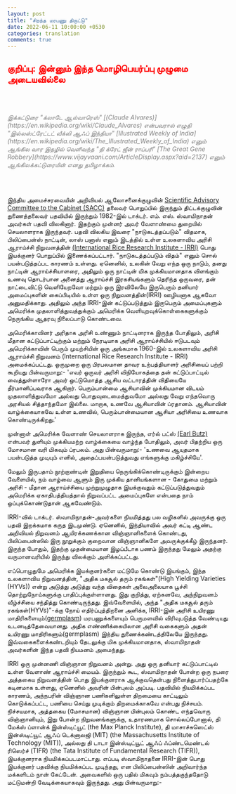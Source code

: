 ```yaml
---
layout: post
title: "சிறந்த மரபணு திருட்டு"
date: 2022-06-11 10:00:00 +0530
categories: translation
comments: true
---
```

## <b style="color: red"> குறிப்பு: இன்னும் இந்த மொழிபெயர்ப்பு முழுமை அடையவில்லை</b>

<br/><br/>

<i style="color: grey">
இக்கட்டுரை "க்லாடே ஆல்வாரெஸ்" [(Claude Alvares)](https://en.wikipedia.org/wiki/Claude_Alvares) என்பவரால் எழுதி "இல்லஸ்ட்ரேட்டட் வீக்லி ஆஃப் இந்தியா" [Illustrated Weekly of India](https://en.wikipedia.org/wiki/The_Illustrated_Weekly_of_India) எனும் ஆங்கில வார இதழில் வெளிவந்த "தி க்ரேட் ஜீன் ராப்பரி" [The Great Gene Robbery](https://www.vijayvaani.com/ArticleDisplay.aspx?aid=2137) எனும் ஆங்கிலக்கட்டுரையின் எனது தமிழாக்கம்.
</i>

<br/><br/>


இந்திய அமைச்சரவையின் அறிவியல் ஆலோசனைக்குழுவின் [Scientific Advisory Committee to the Cabinet (SACC)](https://www.nari-icmr.res.in/OrganizationalStructure/ScientificAdvisoryCommittee) தலைவர் பொறுப்பில் இருந்தும் திட்டக்குழுவின் துணைத்தலைவர் பதவியில் இருந்தும் 1982-இல் டாக்டர். எம். எஸ். ஸ்வாமிநாதன் அவர்கள் பதவி விலகினார்.
இதற்கும் முன்னர் அவர் வேளாண்மை துறையில் செயலாளராக இருந்தவர். பதவி விலகிய இவரை "நாடுகடத்தப்படும்" விதமாக, பிலிப்பைன்ஸ் நாட்டின், லாஸ் பனாஸ் எனும் இடத்தில் உள்ள உலகளாவிய அரிசி ஆராய்ச்சி நிறுவனத்தின் [(International Rice Research Institute - IRRI)](https://www.irri.org/) பொது இயக்குனர் பொறுப்பில் இணைக்கப்பட்டார். "நாடுகடத்தப்படும் விதம்" எனும் சொல் பயன்படுத்தப்பட காரணம் உள்ளது. ஏனெனில், உலகின் வேறு எந்த ஒரு நாடும், தனது நாட்டின் ஆராய்ச்சியாளரை, அதிலும் ஒரு நாட்டின் மிக முக்கியமானதாக விளங்கும் உணவு தொடர்பான அனைத்து ஆராய்ச்சி இரகசியங்களும் தெரிந்த ஒருவரை, தன் நாட்டைவிட்டு வெளியேறவோ மற்றும் ஒரு இரவிலேயே இருபெரும் தனியார் அமைப்புகளின் கைப்பிடியில் உள்ள ஒரு நிறுவனத்தின்(IRRI) ஊழியனாக ஆகவோ அனுமதிக்காது. அதிலும் அந்த IRRI-இன் கட்டுப்படுத்தும் இருபெரும் அமைப்புகளும் அமெரிக்க முதலாளித்துவத்துக்கும் அமெரிக்க வெளியுறவுக்கொள்கைகளுக்கும் நெருங்கிய ஆதரவு நிலைப்பாடு கொண்டவை.

அமெரிக்காவினர் அரிதாக அரிசி உண்ணும் நாட்டினராக இருந்த போதிலும், அரிசி மீதான கட்டுப்பாட்டிற்கும் மற்றும் நேரடியாக அரிசி ஆராய்ச்சியில் ஈடுபடவும் அமெரிக்காவின் பெரும் முயற்சியின் ஒரு அங்கமாக 1960-இல் உலகளாவிய அரிசி ஆராய்ச்சி நிறுவனம் (International Rice Research Institute - IRRI) அமைக்கப்பட்டது. ஒருமுறை ஒரு பிரபலமான தாவர உற்பத்தியாளர் அரிசியைப் பற்றி கூறியது பின்வருமாறு:-
'எவர் ஒருவர் அரிசி விநியோகத்தை தன் கட்டுப்பாட்டில் வைத்துள்ளாரோ அவர் ஒட்டுமொத்த ஆசிய வட்டாரத்தின் விதியையே தீர்மானிப்பவராக ஆகிறார். பெரும்பான்மை ஆசியாவின் முக்கியமான விடயம் முதலாளித்துவமோ அல்லது பொதுவுடைமைத்துவமோ அல்லது வேறு எந்தவொரு அரசியல் சித்தாந்தமோ இல்லை. மாறாக, உணவே ஆசியாவின் ப்ரதானம். ஆசியாவின் வாழ்க்கையாகவே உள்ள உணவில், பெரும்பான்மையான ஆசியா அரிசியை உணவாக கொண்டிருக்கிறது.'

முன்னாள் அமெரிக்க வேளாண் செயலாளராக இருந்த, எர்ல் பட்ஸ் [(Earl Butz)](https://en.wikipedia.org/wiki/Earl_Butz) என்பவர் துளியும் முக்கியமற்ற வாழ்க்கையை வாழ்ந்த போதிலும், அவர் பிதற்றிய ஒரு மோசமான வரி மிகவும் ப்ரபலம். அது பின்வருமாறு:-
'உணவை ஆயுதமாக பயன்படுத்த முடியும் எனில், அதைப்பயன்படுத்துவது எங்களுக்கு மகிழ்ச்சியே'.

மேலும் இருபதாம் நூற்றாண்டின் இறுதியை நெருங்கிக்கொண்டிருக்கும் இன்றைய வேளையில், நம் வாழ்வை ஆளும் இரு முக்கிய தானியங்களான - கோதுமை மற்றும் அரிசி - மீதான ஆராய்ச்சியை முற்றுமுழுதாக இயக்குவதும் கட்டுப்படுத்துவதும் அமெரிக்க ஏகாதிபத்தியத்தால் நிறுவப்பட்ட அமைப்புகளே என்பதை நாம் ஒப்புக்கொண்டுதான் ஆகவேண்டும்.

IRRI-வில் டாக்டர். ஸ்வாமிநாதன்-அவர்களை நியமித்தது பல வழிகளில் அவருக்கு ஒரு பதவி இறக்கமாக கருத இடமுண்டு. ஏனெனில், இந்தியாவில் அவர் கட்டி ஆண்ட அறிவியல் நிறுவனம் ஆயிரக்கணக்கான விஞ்ஞானிகளைக் கொண்டது, பிலிப்பைன்ஸில் இரு நூறுக்கும் குறைவான விஞ்ஞானிகளே அவருக்குக்கீழ் இருந்தனர். இருந்த போதும், இதற்கு முதன்மையான இழப்பீடாக பணம் இருந்தது மேலும் அதற்கு வருமானவரியில் இருந்து விலக்கும் அளிக்கப்பட்டது.

எப்பொழுதுமே அமெரிக்க இயக்குனர்களை மட்டுமே கொண்டு இயங்கும், இந்த உலகளாவிய நிறுவனத்தின், "அதிக மகசூல் தரும் ரகங்கள்"(High Yielding Varieties (HYVs)) என்று அடுத்து அடுத்து வந்த விதைகள் அலைஅலையாக பூச்சி தொற்றுநோய்களுக்கு பாதிப்புக்குள்ளானது. இது குறித்து, ஏற்கனவே, அந்நிறுவனம் வீழ்ச்சியை சந்தித்து கொண்டிருந்தது. இவ்வேளையில், அந்த "அதிக மகசூல் தரும் ரகங்கள்(HYVs)"-க்கு நோய் எதிர்ப்புத்திறனை அளிக்க, IRRI-இன் அரிசி உயிரணு மாதிரிகளையும்([germplasm](https://en.wikipedia.org/wiki/Germplasm)) மரபணுக்களையும் பெருமளவில் விரிவுபடுத்த வேண்டியது உடனடித்தேவையானது. அதிக எண்ணிக்கையிலான அரிசி வகைகளும் அதன் உயிரணு மாதிரிகளும்(germplasm) இந்திய துணைக்கண்டத்திலேயே இருந்தது. இவ்வகைகளைக்கண்டறியும் தேடலுக்கு மிக முக்கியமானதாக, ஸ்வாமிநாதன் அவர்களின் இந்த பதவி நியமனம் அமைந்தது.

IRRI ஒரு முன்னணி விஞ்ஞான நிறுவனம் அன்று. அது ஒரு தனியார் கட்டுப்பாட்டில் உள்ள வேளாண் ஆராய்ச்சி மையம். இருந்தும் கூட, ஸ்வாமிநாதன் போன்ற ஒரு நபரை அத்தகைய நிறுவனத்தின் பொது இயக்குனராக ஆக்குவதென்பது நினைத்துபார்ப்பதற்கே கடினமாக உள்ளது, ஏனெனில் அவரின் பின்புலம் அப்படி. பதவியில் நியமிக்கப்பட காரணம், அந்நபரின் விஞ்ஞான பணிகளிலுள்ள திறமையை காட்டிலும் கொடுக்கப்பட்ட, பணியை செய்து முடிக்கும் திறமைக்காகவே என்பது நிச்சயம். நிச்சயமாக, அத்தகைய (மோசமான) விஞ்ஞான பின்புலம் கொண்ட எந்தவொரு விஞ்ஞானியும், இது போன்ற நிறுவனங்களுக்கு, உதாரணமாக சொல்லப்போனால், தி மேக்ஸ் ப்ளான்க் இன்ஸ்டிட்யூட் (the Max Planck Institute), தி மாசாச்சுஸெட்ஸ் இன்ஸ்டிட்யூட் ஆஃப் டெக்னாலஜி (MIT) (the Massachusetts Institute of Technology (MIT)), அல்லது தி டாடா இன்ஸ்டிட்யூட் ஆஃப் ஃப்ண்டமெண்டல் ரிஸெர்ச் (TIFR) (the Tata Institute of Fundamental Research (TIFR)), இயக்குனராக நியமிக்கப்படமாட்டாது. எப்படி ஸ்வாமிநாதனை IRRI-இன் பொது இயக்குனர் பதவிக்கு நியமிக்கப்பட முடிந்தது, என பிலிப்பைன்ஸின் அறிவார்ந்த மக்களிடம் நான் கேட்டேன். அவைகளில் ஒரு பதில் மிகவும் நம்பத்தகுந்ததோடு மட்டுமன்றி வேடிக்கையாகவும் இருந்தது. அது பின்வருமாறு:-
